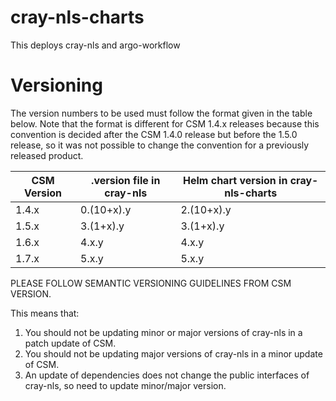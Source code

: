 # cray-nls-charts
This deploys cray-nls and argo-workflow

# Versioning

The version numbers to be used must follow the format given in the table below. Note that the format is different for
CSM 1.4.x releases because this convention is decided after the CSM 1.4.0 release but before the 1.5.0 release, so it was
not possible to change the convention for a previously released product.

| CSM Version | .version file in cray-nls | Helm chart version in cray-nls-charts |
|-------------|---------------------------|---------------------------------------|
| 1.4.x       | 0.(10+x).y                | 2.(10+x).y                            |
| 1.5.x       | 3.(1+x).y                 | 3.(1+x).y                             |
| 1.6.x       | 4.x.y                     | 4.x.y                                 |
| 1.7.x       | 5.x.y                     | 5.x.y                                 |

PLEASE FOLLOW SEMANTIC VERSIONING GUIDELINES FROM CSM VERSION.

This means that:
1. You should not be updating minor or major versions of cray-nls in a patch update of CSM.
2. You should not be updating major versions of cray-nls in a minor update of CSM.
3. An update of dependencies does not change the public interfaces of cray-nls, so need to update minor/major version.